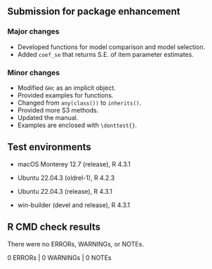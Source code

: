 ## Submission for package enhancement

### Major changes

* Developed functions for model comparison and model selection.
* Added `coef_se` that returns S.E. of item parameter estimates.

### Minor changes

* Modified `GHc` as an implicit object.
* Provided examples for functions.
* Changed from `any(class())` to `inherits()`.
* Provided more S3 methods.
* Updated the manual.
* Examples are enclosed with `\donttest{}`.

  
## Test environments

* macOS Monterey 12.7 (release), R 4.3.1

* Ubuntu 22.04.3 (oldrel-1), R 4.2.3

* Ubuntu 22.04.3 (release), R 4.3.1

* win-builder (devel and release), R 4.3.1


## R CMD check results

There were no ERRORs, WARNINGs, or NOTEs.

0 ERRORs | 0 WARNINGs | 0 NOTEs
